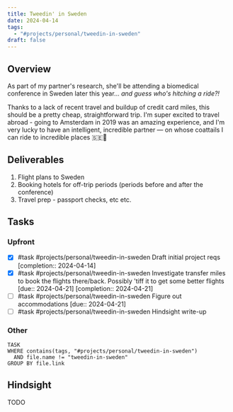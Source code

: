 ```yaml
---
title: Tweedin' in Sweden
date: 2024-04-14
tags:
  - "#projects/personal/tweedin-in-sweden"
draft: false
---
```

## Overview

As part of my partner's research, she'll be attending a biomedical conference in Sweden later this year... *and guess who's hitching a ride?!*

Thanks to a lack of recent travel and buildup of credit card miles, this should be a pretty cheap, straightforward trip. I'm super excited to travel abroad - going to Amsterdam in 2019 was an amazing experience, and I'm very lucky to have an intelligent, incredible partner — on whose coattails I can ride to incredible places 🇸🇪🎉

## Deliverables

1. Flight plans to Sweden
2. Booking hotels for off-trip periods (periods before and after the conference)
3. Travel prep - passport checks, etc etc.

## Tasks

### Upfront

- [x] #task #projects/personal/tweedin-in-sweden Draft initial project reqs  [completion:: 2024-04-14]
- [x] #task #projects/personal/tweedin-in-sweden Investigate transfer miles to book the flights there/back. Possibly 'tiff it to get some better flights  [due:: 2024-04-21]  [completion:: 2024-04-21]
- [ ] #task #projects/personal/tweedin-in-sweden Figure out accommodations [due:: 2024-04-21]  
- [ ] #task #projects/personal/tweedin-in-sweden  Hindsight write-up
### Other

```dataview
TASK
WHERE contains(tags, "#projects/personal/tweedin-in-sweden")
  AND file.name != "tweedin-in-sweden"
GROUP BY file.link
```

## Hindsight

TODO